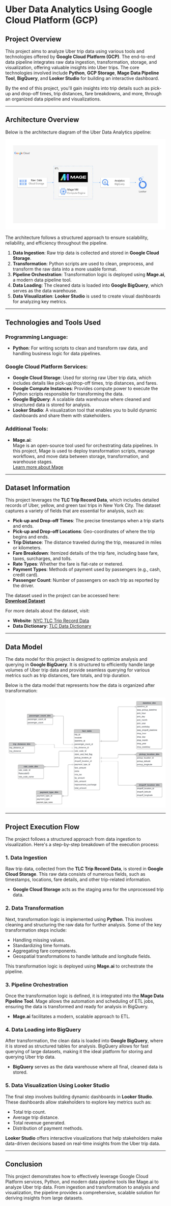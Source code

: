 # Uber Data Analytics Using Google Cloud Platform (GCP)

## Project Overview
This project aims to analyze Uber trip data using various tools and technologies offered by **Google Cloud Platform (GCP)**. The end-to-end data pipeline integrates raw data ingestion, transformation, storage, and visualization, offering valuable insights into Uber trips. The core technologies involved include **Python**, **GCP Storage**, **Mage Data Pipeline Tool**, **BigQuery**, and **Looker Studio** for building an interactive dashboard.

By the end of this project, you'll gain insights into trip details such as pick-up and drop-off times, trip distances, fare breakdowns, and more, through an organized data pipeline and visualizations.

---

## Architecture Overview
Below is the architecture diagram of the Uber Data Analytics pipeline:

![Architecture](https://github.com/Prajwal0105/uber-data-analytics-using-GCP/blob/main/architecture.jpg)

The architecture follows a structured approach to ensure scalability, reliability, and efficiency throughout the pipeline.

1. **Data Ingestion**: Raw trip data is collected and stored in **Google Cloud Storage**.
2. **Transformation**: Python scripts are used to clean, preprocess, and transform the raw data into a more usable format.
3. **Pipeline Orchestration**: Transformation logic is deployed using **Mage.ai**, a modern data pipeline tool.
4. **Data Loading**: The cleaned data is loaded into **Google BigQuery**, which serves as the data warehouse.
5. **Data Visualization**: **Looker Studio** is used to create visual dashboards for analyzing key metrics.

---

## Technologies and Tools Used

### Programming Language:
- **Python**: For writing scripts to clean and transform raw data, and handling business logic for data pipelines.

### Google Cloud Platform Services:
- **Google Cloud Storage**: Used for storing raw Uber trip data, which includes details like pick-up/drop-off times, trip distances, and fares.
- **Google Compute Instances**: Provides compute power to execute the Python scripts responsible for transforming the data.
- **Google BigQuery**: A scalable data warehouse where cleaned and structured data is stored for analysis.
- **Looker Studio**: A visualization tool that enables you to build dynamic dashboards and share them with stakeholders.

### Additional Tools:
- **Mage.ai**:  
  Mage is an open-source tool used for orchestrating data pipelines. In this project, Mage is used to deploy transformation scripts, manage workflows, and move data between storage, transformation, and warehouse stages.  
  [Learn more about Mage](https://www.mage.ai/)

---

## Dataset Information
This project leverages the **TLC Trip Record Data**, which includes detailed records of Uber, yellow, and green taxi trips in New York City. The dataset captures a variety of fields that are essential for analysis, such as:

- **Pick-up and Drop-off Times**: The precise timestamps when a trip starts and ends.
- **Pick-up and Drop-off Locations**: Geo-coordinates of where the trip begins and ends.
- **Trip Distance**: The distance traveled during the trip, measured in miles or kilometers.
- **Fare Breakdown**: Itemized details of the trip fare, including base fare, taxes, surcharges, and tolls.
- **Rate Types**: Whether the fare is flat-rate or metered.
- **Payment Types**: Methods of payment used by passengers (e.g., cash, credit card).
- **Passenger Count**: Number of passengers on each trip as reported by the driver.

The dataset used in the project can be accessed here:  
**[Download Dataset](https://github.com/Prajwal0105/uber-data-analytics-using-GCP/blob/main/uber_data.csv)**

For more details about the dataset, visit:
- **Website**: [NYC TLC Trip Record Data](https://www.nyc.gov/site/tlc/about/tlc-trip-record-data.page)
- **Data Dictionary**: [TLC Data Dictionary](https://www.nyc.gov/assets/tlc/downloads/pdf/data_dictionary_trip_records_yellow.pdf)

---

## Data Model
The data model for this project is designed to optimize analysis and querying in **Google BigQuery**. It is structured to efficiently handle large volumes of Uber trip data and provide seamless querying for various metrics such as trip distances, fare totals, and trip duration.

Below is the data model that represents how the data is organized after transformation:

![Data Model](https://github.com/Prajwal0105/uber-data-analytics-using-GCP/blob/main/data_model.jpeg)

---

## Project Execution Flow
The project follows a structured approach from data ingestion to visualization. Here's a step-by-step breakdown of the execution process:

### 1. **Data Ingestion**
Raw trip data, collected from the **TLC Trip Record Data**, is stored in **Google Cloud Storage**. This raw data consists of numerous fields, such as timestamps, locations, fare details, and other trip-related information.

- **Google Cloud Storage** acts as the staging area for the unprocessed trip data.

### 2. **Data Transformation**
Next, transformation logic is implemented using **Python**. This involves cleaning and structuring the raw data for further analysis. Some of the key transformation steps include:
- Handling missing values.
- Standardizing time formats.
- Aggregating fare components.
- Geospatial transformations to handle latitude and longitude fields.

This transformation logic is deployed using **Mage.ai** to orchestrate the pipeline.

### 3. **Pipeline Orchestration**
Once the transformation logic is defined, it is integrated into the **Mage Data Pipeline Tool**. Mage allows the automation and scheduling of ETL jobs, ensuring the data is transformed and ready for analysis in BigQuery.

- **Mage.ai** facilitates a modern, scalable approach to ETL.

### 4. **Data Loading into BigQuery**
After transformation, the clean data is loaded into **Google BigQuery**, where it is stored as structured tables for analysis. BigQuery allows for fast querying of large datasets, making it the ideal platform for storing and querying Uber trip data.

- **BigQuery** serves as the data warehouse where all final, cleaned data is stored.

### 5. **Data Visualization Using Looker Studio**
The final step involves building dynamic dashboards in **Looker Studio**. These dashboards allow stakeholders to explore key metrics such as:
- Total trip count.
- Average trip distance.
- Total revenue generated.
- Distribution of payment methods.

**Looker Studio** offers interactive visualizations that help stakeholders make data-driven decisions based on real-time insights from the Uber trip data.

---

## Conclusion
This project demonstrates how to effectively leverage Google Cloud Platform services, Python, and modern data pipeline tools like Mage.ai to analyze Uber trip data. From ingestion and transformation to analysis and visualization, the pipeline provides a comprehensive, scalable solution for deriving insights from large datasets.
